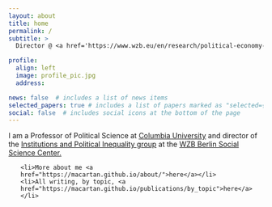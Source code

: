 ```yaml
---
layout: about
title: home
permalink: /
subtitle: > 
  Director @ <a href='https://www.wzb.eu/en/research/political-economy-of-development/institutions-and-political-inequality'>WZB Berlin</a> • Professor @ <a href='https://polisci.columbia.edu/'>Columbia University</a>

profile:
  align: left
  image: profile_pic.jpg
  address: 

news: false  # includes a list of news items
selected_papers: true # includes a list of papers marked as "selected={true}"
social: false  # includes social icons at the bottom of the page
---
```




I am a Professor of Political Science at <a href='https://polisci.columbia.edu/'>Columbia University</a> and director of the <a href="https://www.wzb.eu/en/research/political-economy-of-development/institutions-and-political-inequality">Institutions and Political Inequality group</a> at the <a href="https://wzb.eu/en">WZB Berlin Social Science Center.</a> 

<ul>

 	<li>More about me <a href="https://macartan.github.io/about/">here</a></li>
 	<li>All writing, by topic, <a href="https://macartan.github.io/publications/by_topic">here</a></li>

</ul>

